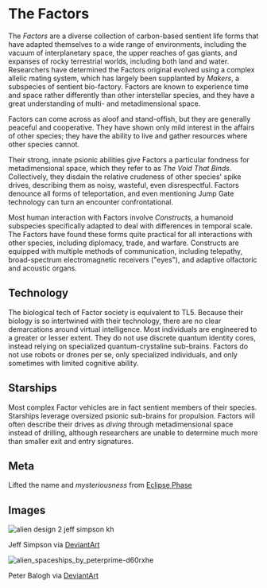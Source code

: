 # The Factors #

The *Factors* are a diverse collection of carbon-based sentient life forms that have adapted themselves to a wide range of environments, including the vacuum of interplanetary space, the upper reaches of gas giants, and expanses of rocky terrestrial worlds, including both land and water. Researchers have determined the Factors original evolved using a complex allelic mating system, which has largely been supplanted by *Makers*, a subspecies of sentient bio-factory. Factors are known to experience time and space rather differently than other interstellar species, and they have a great understanding of multi- and metadimensional space.

Factors can come across as aloof and stand-offish, but they are generally peaceful and cooperative. They have shown only mild interest in the affairs of other species; they have the ability to live and gather resources where other species cannot.

Their strong, innate psionic abilities give Factors a particular fondness for metadimensional space, which they refer to as *The Void That Binds*. Collectively, they disdain the relative crudeness of other species' spike drives, describing them as noisy, wasteful, even disrespectful. Factors denounce all forms of teleportation, and even mentioning Jump Gate technology can turn an encounter confrontational.

Most human interaction with Factors involve *Constructs*, a humanoid subspecies specifically adapted to deal with differences in temporal scale. The Factors have found these forms quite practical for all interactions with other species, including diplomacy, trade, and warfare. Constructs are equipped with multiple methods of communication, including telepathy, broad-spectrum electromagnetic receivers ("eyes"), and adaptive olfactoric and acoustic organs.

## Technology

The biological tech of Factor society is equivalent to TL5. Because their biology is so intertwined with their technology, there are no clear demarcations around virtual intelligence. Most individuals are engineered to a greater or lesser extent. They do not use discrete quantum identity cores, instead relying on specialized quantum-crystaline sub-brains. Factors do not use robots or drones per se, only specialized individuals, and only sometimes with limited cognitive ability.

## Starships

Most complex Factor vehicles are in fact sentient members of their species. Starships leverage oversized psionic sub-brains for propulsion. Factors will often describe their drives as *diving* through metadimensional space instead of drilling, although researchers are unable to determine much more than smaller exit and entry signatures.

## Meta

Lifted the name and *mysteriousness* from [Eclipse Phase](http://eclipse-phase.wikia.com/wiki/The_Factors_1e)

## Images

![alien design 2 jeff simpson kh](https://worknate.github.io/galactic-encyclopedia/assets/alien_design_2_jeff_simpson_kh.jpg)

Jeff Simpson via [DeviantArt](https://www.deviantart.com/jeffsimpsonkh/art/Alien-design-2-129688612)

![alien_spaceships_by_peterprime-d60rxhe](https://worknate.github.io/galactic-encyclopedia/assets/alien_spaceships_by_peterprime-d60rxhe.png)

Peter Balogh via [DeviantArt](https://www.deviantart.com/peterprime/art/Alien-Spaceships-364100162)

